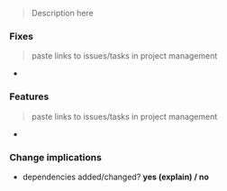 > Description here

### Fixes
> paste links to issues/tasks in project management
- []()

### Features
> paste links to issues/tasks in project management
- []()

### Change implications

- dependencies added/changed? **yes (explain) / no**
